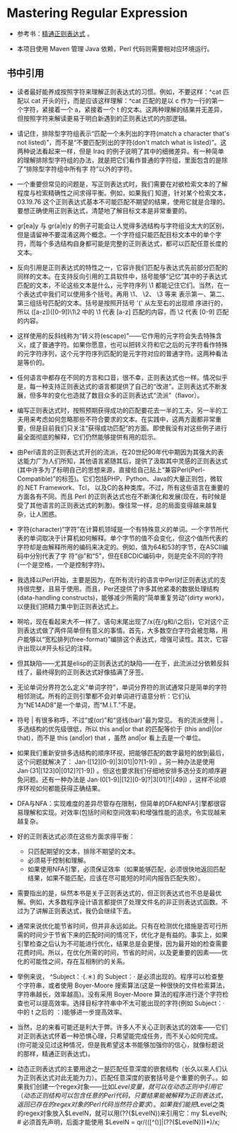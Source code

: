 # Mastering Regular Expression

* 参考书：[精通正则表达式](https://book.douban.com/subject/2154713/) 。

* 本项目使用 Maven 管理 Java 依赖，Perl 代码则需要相对应环境运行。

## 书中引用

* 读者最好能养成按照字符来理解正则表达式的习惯。例如，不要这样：^cat 匹配以 cat 开头的行，而是应该这样理解：^cat 匹配的是以 c 作为一行的第一个字符，紧接着一个 a，紧接着一个 t 的文本。这两种理解的结果并无差异，但按照字符来解读更易于明白新遇到的正则表达式的内部逻辑。

* 请记住，排除型字符组表示“匹配一个未列出的字符(match a character that's not listed)”，而不是“不要匹配列出的字符(don't match what is listed)”。这两种说法看起来一样，但是 Iraq 的例子说明了其中的细微差异。有一种简单的理解排除型字符组的办法，就是把它们看作普通的字符组，里面包含的是除了“排除型字符组中所有字 符”以外的字符。

* 一个重要但常见的问题是，写正则表达式时，我们需要在对欲检索文本的了解程度与检索精确性之间求得平衡。例如，如果我们 知道，针对某个检索文本，03.19.76 这个正则表达式基本不可能匹配不期望的结果，使用它就是合理的。要想正确使用正则表达式，清楚地了解目标文本是非常重要的。

* gr\[ea\]y 与 gr(a|e)y 的例子可能会让人觉得多选结构与字符组没太大的区别，但是请留神不要混淆这两个概念。一个字符组只能匹配目标文本中的单个字符，而每个多选结构自身都可能是完整的正则表达式，都可以匹配任意长度的文本。

* 反向引用是正则表达式的特性之一，它容许我们匹配与表达式先前部分匹配的同样的文本。在支持反向引用的工具软件中，括号能够“记忆”其中的子表达式匹配的文本，不论这些文本是什么，元字符序列 \1 都能记住它们。当然，在一个表达式中我们可以使用多个括号。再用 \1、 \2、 \3 等来 表示第一、第二、第三组括号匹配的文本。括号是按照开括号 '(' 从左至右的出现顺 序进行的，所以 (\[a-z\])(\[0-9\])\1\2 中的 \1 代表 \[a-z\] 匹配的内容，而 \2 代表 \[0-9\] 匹配的内容。

* 这样使用的反斜线称为“转义符(escape)”——它作用的元字符会失去特殊含义，成了普通字符。如果你愿意，也可以把转义符和它之后的元字符看作特殊的元字符序列，这个元字符序列匹配的是元字符对应的普通字符。这两种看法是等价的。

* 任何语言中都存在不同的方言和口音，很不幸，正则表达式也一样。情况似乎是，每一种支持正则表达式的语言都提供了自己的“改进”。正则表达式不断发展，但多年的变化也造就了数目众多的正则表达式“流派”（flavor）。

* 编写正则表达式时，按照预期获得成功的匹配要花去一半的工夫，另一半的工夫用来考虑如何忽略那些不符合要求的文本。在实践中，这两方面都非常重要，但是目前我们只关注“获得成功匹配”的方面。即使我没有对这些例子进行最全面彻底的解释，它们仍然能够提供有用的启示。

* 由Perl语言的正则表达式开创的流派，在20世纪90年代中期因为其强大的表达能力广为人们所知，其他语言紧随其后，提供了汲取其中灵感的正则表达式(其中许多为了标明自己的思想来源，直接给自己贴上“兼容Perl(Perl-Compatible)”的标签)。它们包括PHP、Python、Java的大量正则包，微软的.NET Framework、Tcl， 以及C的各种类库。不过，所有这些语言在重要的方面各有不同。而且 Perl 的正则表达式也在不断演化和发展(现在，有时候是受了其他语言的正则表达式的刺激)。像往常一样，总的局面变得越来越复杂，让人困惑。

* 字符(character)“字符”在计算机领域是一个有特殊意义的单词。一个字节所代表的单词取决于计算机如何解释。单个字节的值不会变化，但这个值所代表的字符却是由解释所用的编码来决定的。例如，值为64和53的字节，在ASCII编码中分别代表了字 符“@”和“5”，但在EBCDIC编码中，则是完全不同的字符(一个是空格，一个是控制字符)。

* 我选择以Perl开始，主要是因为，在所有流行的语言中Perl对正则表达式的支持很完整，且易于使用。而且，Per还提供了许多其他紧凑的数据处理结构(data-handling constructs)，能够减少所需的“简单重复劳动”(dirty work)，以便我们把精力集中到正则表达式上。

* 啊哈，现在看起来大不一样了。语句末尾出现了/x(在/g和/i之后)，它对这个正则表达式做了两件简单但有意义的事情。首先，大多数空白字符会被忽略，用户能够以“宽松排列(free-format)”编排这个表达式，增强可读性。其次，它容许出现以\#开头标记的注释。

* 但其缺陷——尤其是elisp的正则表达式的缺陷——在于，此流派过分依赖反斜线了，最终得到的正则表达式好像插满了牙签。

* 无论单词分界符怎么定义“单词字符”，单词分界符的测试通常只是简单的字符相邻测试。所有的正则引擎都不会对单词进行语意分析：它们认为“NE14AD8”是一个单词，而“M.I.T.”不是。

* 符号 | 有很多称呼，不过“或(or)”和“竖线(bar)”最为常见。 有的流派使用 \| 。多选结构的优先级很低，所以 this and|or that 的匹配等价于 (this and)|(or that)，而不是 this (and|or) that ，虽然 and|or 看上去是一个单位。

* 如果我们重新安排多选结构的顺序环视，把能够匹配的数字最短的放到最后，这个问题就解决了： Jan·(\[12\]\[0-9\]|3\[01\]|0\?[1-9\]) 。另一种办法是使用 Jan·(31|\[123\]0|\[012\]\?[1-9\]) 。但这也要求我们仔细地安排多选分支的顺序避免问题。还有一种办法是 Jan·(0\[1-9\]|\[12\]\[0-9\]?\|3\[01\]?\|\[49\]) ，这样不论顺序环视如何都能获得正确结果。

* DFA与NFA：实现难度的差异尽管存在限制，但简单的DFA和NFA引擎都很容易理解和实现。对效率(包括时间和空间效率)和增强性能的追求，令实现越来越复杂。

* 好的正则表达式必须在这些方面求得平衡：

    * 只匹配期望的文本，排除不期望的文本。
    * 必须易于控制和理解。
    * 如果使用NFA引擎，必须保证效率（如果能够匹配，必须很快地返回匹配结果，如果不能匹配，应该在尽可能短的时间内报告匹配失败）。

* 需要指出的是，纵然本书是关于正则表达式的，但正则表达式也不总是最优解。例如，大多数程序设计语言都提供了处理文件名的非正则表达式函数。不过为了讲解正则表达式，我仍会继续下去。

* 通常来说优化能节省时间，但并非永远如此。只有在检测优化措施是否可行所 需的时间少于节省下来的匹配时间的情况下，优化才是有益的。事实上，如果引擎检查之后认为不可能进行优化，结果总是会更慢，因为最开始的检查需要花费时间。所以，在优化所需的时间，节省的时间，以及更重要的因素——优化的可能性之间，存在互相制约的关系。

* 举例来说， ^Subject：·(.＊) 的 Subject：· 是必须出现的。程序可以检查整个字符串，或者使用 Boyer-Moore 搜索算法(这是一种很快的文件检索算法，字符串越长，效率越高)。没有采用 Boyer-Moore 算法的程序进行逐个字符检查也可以提高效率。选择目标字符串中不太可能出现的字符(例如 Subject：· 中的 t 之后的 ：)能够进一步提高效率。

* 当然，总的来看可能还是利大于弊。许多人不关心正则表达式的效率——它们对正则表达式怀着一种恐惧心理，只希望能完成任务，而不关心如何完成。(你可能没见过这种情况，但是我希望这本书能够加强你的信心，就像标题说的那样，精通正则表达式)。

* 动态正则表达式的主要用途之一是匹配任意深度的嵌套结构（长久以来人们认为正则表达式对此无能为力）。匹配任意深度的嵌套括号是个重要的例子。。如果我们创建一个regex对象——比如$Level变量，就可以在动态正则中引用它（动态正则结构可以包含任意的Perl代码，只要结果能被解释为正则表达式，返回已存在的regex对象的Perl代码当然符合要求）。如果我们能把$Level之类的regex对象放入$LevelN，就可以用(??{$LevelN})来引用它：my $LevelN; # 必须首先声明，后面才能使用    $LevelN = qr/\((\[^()\]|(??{$LevelN}))*\)/x;

